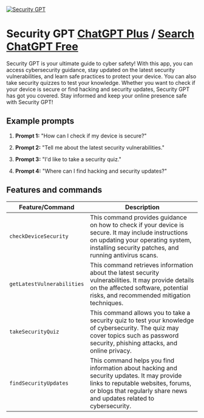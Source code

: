 
[![Security GPT](https://files.oaiusercontent.com/file-VgoSHU6WcVTQw6qSwdsXhsQR?se=2123-10-18T01%3A55%3A10Z&sp=r&sv=2021-08-06&sr=b&rscc=max-age%3D31536000%2C%20immutable&rscd=attachment%3B%20filename%3Daffdd696-07cc-4a38-bdd8-13ddedd8cdbf.png&sig=E%2BABP6inHN3W5U7Zz2JXtM8GzKDKQnrqVBpmZSiwp58%3D)](https://chat.openai.com/g/g-DcwB7w8Or-security-gpt)

# Security GPT [ChatGPT Plus](https://chat.openai.com/g/g-DcwB7w8Or-security-gpt) / [Search ChatGPT Free](https://gptcall.net/index.html#/?search=Security%20GPT)

Security GPT is your ultimate guide to cyber safety! With this app, you can access cybersecurity guidance, stay updated on the latest security vulnerabilities, and learn safe practices to protect your device. You can also take security quizzes to test your knowledge. Whether you want to check if your device is secure or find hacking and security updates, Security GPT has got you covered. Stay informed and keep your online presence safe with Security GPT!

## Example prompts

1. **Prompt 1:** "How can I check if my device is secure?"

2. **Prompt 2:** "Tell me about the latest security vulnerabilities."

3. **Prompt 3:** "I'd like to take a security quiz."

4. **Prompt 4:** "Where can I find hacking and security updates?"

## Features and commands

| Feature/Command | Description |
| --- | --- |
| `checkDeviceSecurity` | This command provides guidance on how to check if your device is secure. It may include instructions on updating your operating system, installing security patches, and running antivirus scans. |
| `getLatestVulnerabilities` | This command retrieves information about the latest security vulnerabilities. It may provide details on the affected software, potential risks, and recommended mitigation techniques. |
| `takeSecurityQuiz` | This command allows you to take a security quiz to test your knowledge of cybersecurity. The quiz may cover topics such as password security, phishing attacks, and online privacy. |
| `findSecurityUpdates` | This command helps you find information about hacking and security updates. It may provide links to reputable websites, forums, or blogs that regularly share news and updates related to cybersecurity. |



